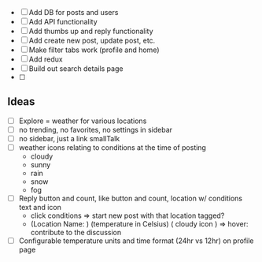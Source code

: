 -   [ ] Add DB for posts and users
-   [ ] Add API functionality
-   [ ] Add thumbs up and reply functionality
-   [ ] Add create new post, update post, etc.
-   [ ] Make filter tabs work (profile and home)
-   [ ] Add redux
-   [ ] Build out search details page
-   [ ]

## Ideas

-   [ ] Explore = weather for various locations
-   [ ] no trending, no favorites, no settings in sidebar
-   [ ] no sidebar, just a link smallTalk
-   [ ] weather icons relating to conditions at the time of posting
    -   cloudy
    -   sunny
    -   rain
    -   snow
    -   fog
-   [ ] Reply button and count, like button and count, location w/ conditions text and icon
    -   click conditions => start new post with that location tagged?
    -   (Location Name: ) (temperature in Celsius) ( cloudy icon ) => hover: contribute to the discussion
-   [ ] Configurable temperature units and time format (24hr vs 12hr) on profile page
